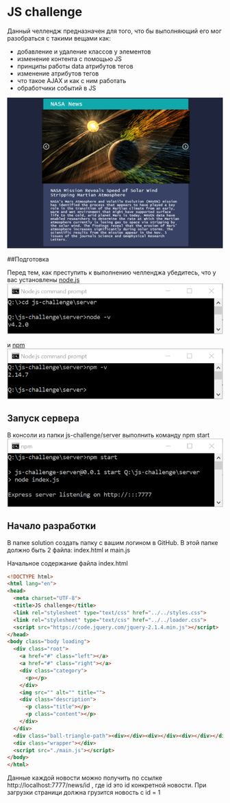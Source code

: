 # JS challenge

Данный челлендж предназначен для того, что бы выполняющий его мог разобраться с такими вещами как:
- добавление и удаление классов у элементов
- изменение контента с помощью JS
- принципы работы data атрибутов тегов
- изменение атрибутов тегов
- что такое AJAX и как с ним работать
- обработчики событий в JS

![](docs/animation.gif)

##Подготовка

Перед тем, как преступить к выполнению челленджа убедитесь, что у вас установлены [node.js](https://nodejs.org)
![](docs/node.png)

и [npm](https://www.npmjs.com)
![](docs/npm.png)

## Запуск сервера

В консоли из папки js-challenge/server выполнить команду npm start
![](docs/server.png)

## Начало разработки

В папке solution создать папку с вашим логином в GitHub.
В этой папке должно быть 2 файла: index.html и main.js

Начальное содержание файла index.html
```html
<!DOCTYPE html>
<html lang="en">
<head>
  <meta charset="UTF-8">
  <title>JS challenge</title>
  <link rel="stylesheet" type="text/css" href="../../styles.css">
  <link rel="stylesheet" type="text/css" href="../../loader.css">
  <script src="https://code.jquery.com/jquery-2.1.4.min.js"></script>
</head>
<body class="body loading">
  <div class="root">
    <a href="#" class="left"></a>
    <a href="#" class="right"></a>
    <div class="category">
      <p></p>
    </div>
    <img src="" alt="" title="">
    <div class="description">
      <p class="title"></p>
      <p class="content"></p>
    </div>
  </div>
  <div class="ball-triangle-path"><div></div><div></div><div></div></div>
  <div class="wrapper"></div>
  <script src="./main.js"></script>
</body>
</html>
```

Данные каждой новости можно получить по ссылке http://localhost:7777/news/id , где id это id конкретной новости.
При загрузки страници должна грузится новость с id = 1
